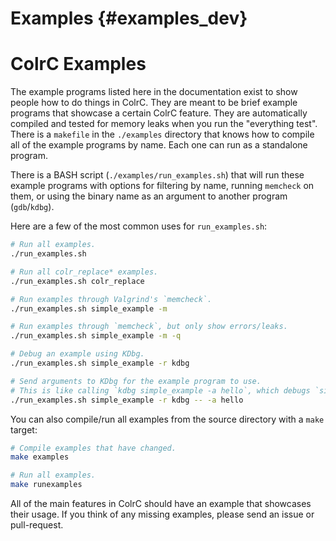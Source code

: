 # Examples {#examples_dev}
# ColrC Examples

The example programs listed here in the documentation exist to show people
how to do things in ColrC. They are meant to be brief example programs that
showcase a certain ColrC feature. They are automatically compiled and tested
for memory leaks when you run the "everything test". There is a `makefile` in
the `./examples` directory that knows how to compile all of the example
programs by name. Each one can run as a standalone program.

There is a BASH script (`./examples/run_examples.sh`) that will run these
example programs with options for filtering by name, running `memcheck` on them, or
using the binary name as an argument to another program (`gdb`/`kdbg`).

Here are a few of the most common uses for `run_examples.sh`:
```bash
# Run all examples.
./run_examples.sh

# Run all colr_replace* examples.
./run_examples.sh colr_replace

# Run examples through Valgrind's `memcheck`.
./run_examples.sh simple_example -m

# Run examples through `memcheck`, but only show errors/leaks.
./run_examples.sh simple_example -m -q

# Debug an example using KDbg.
./run_examples.sh simple_example -r kdbg

# Send arguments to KDbg for the example program to use.
# This is like calling `kdbg simple_example -a hello`, which debugs `simple_example hello`.
./run_examples.sh simple_example -r kdbg -- -a hello
```

You can also compile/run all examples from the source directory with a `make` target:
```bash
# Compile examples that have changed.
make examples

# Run all examples.
make runexamples
```

All of the main features in ColrC should have an example that showcases their
usage. If you think of any missing examples, please send an issue or pull-request.
